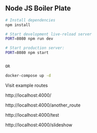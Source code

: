Node JS Boiler Plate
---------------

```sh
# Install dependencies
npm install

# Start development live-reload server
PORT=8080 npm run dev

# Start production server:
PORT=8080 npm start


OR

docker-compose up -d
```

Visit example routes

http://localhost:4000/

http://localhost:4000/another_route

http://localhost:4000/test

http://localhost:4000/slideshow
